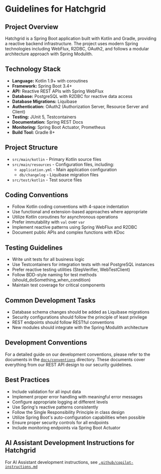 # Guidelines for Hatchgrid

## Project Overview

Hatchgrid is a Spring Boot application built with Kotlin and Gradle, providing a reactive backend infrastructure. The project uses modern Spring technologies including WebFlux, R2DBC, OAuth2, and follows a modular architecture approach with Spring Modulith.

## Technology Stack

- **Language:** Kotlin 1.9+ with coroutines
- **Framework:** Spring Boot 3.4+
- **API:** Reactive REST APIs with Spring WebFlux
- **Database:** PostgreSQL with R2DBC for reactive data access
- **Database Migrations:** Liquibase
- **Authentication:** OAuth2 (Authorization Server, Resource Server and Client)
- **Testing:** JUnit 5, Testcontainers
- **Documentation:** Spring REST Docs
- **Monitoring:** Spring Boot Actuator, Prometheus
- **Build Tool:** Gradle 8+

## Project Structure

- `src/main/kotlin` - Primary Kotlin source files
- `src/main/resources` - Configuration files, including:
  - `application.yml` - Main application configuration
  - `db/changelog` - Liquibase migration files
- `src/test/kotlin` - Test source files

## Coding Conventions

- Follow Kotlin coding conventions with 4-space indentation
- Use functional and extension-based approaches where appropriate
- Utilize Kotlin coroutines for asynchronous operations
- Prefer immutability with `val` over `var`
- Implement reactive patterns using Spring WebFlux and R2DBC
- Document public APIs and complex functions with KDoc

## Testing Guidelines

- Write unit tests for all business logic
- Use Testcontainers for integration tests with real PostgreSQL instances
- Prefer reactive testing utilities (StepVerifier, WebTestClient)
- Follow BDD-style naming for test methods (should_doSomething_when_condition)
- Maintain test coverage for critical components

## Common Development Tasks

- Database schema changes should be added as Liquibase migrations
- Security configurations should follow the principle of least privilege
- REST endpoints should follow RESTful conventions
- New modules should integrate with the Spring Modulith architecture

## Development Conventions

For a detailed guide on our development conventions, please refer to the documents in the [`docs/conventions`](../../docs/conventions) directory. These documents cover everything from our REST API design to our security guidelines.

## Best Practices

- Include validation for all input data
- Implement proper error handling with meaningful error messages
- Configure appropriate logging at different levels
- Use Spring's reactive patterns consistently
- Follow the Single Responsibility Principle in class design
- Utilize Spring Boot's auto-configuration capabilities when possible
- Ensure proper security controls for all endpoints
- Include monitoring endpoints via Spring Boot Actuator

## AI Assistant Development Instructions for Hatchgrid

For AI Assistant development instructions, see [`.github/copilot-instructions.md`](../../.github/copilot-instructions.md)

